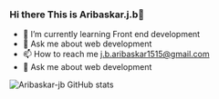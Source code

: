 ### Hi there This is Aribaskar.j.b👋

<!--
**Aribaskar-jb/Aribaskar-jb** is a ✨ _special_ ✨ repository because its `README.md` (this file) appears on your GitHub profile.

Here are some ideas to get you started:

- 👯 I’m looking to collaborate on ...
- 🤔 I’m looking for help with ...


- 😄 Pronouns: ...
- ⚡ Fun fact: ...
-->
- 🌱 I’m currently learning Front end development
- 💬 Ask me about web development
- 📫 How to reach me j.b.aribaskar1515@gmail.com
- 💬 Ask me about web development


![Aribaskar-jb GitHub stats](https://github-readme-stats.vercel.app/api?username=Aribaskar-jb&theme=light&show_icons=true)
